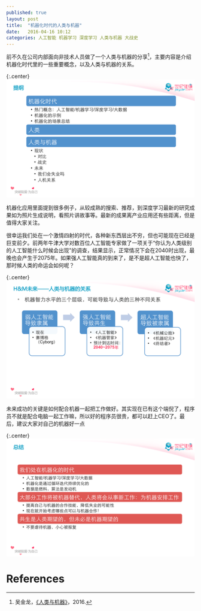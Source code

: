 ```yaml
---
published: true
layout: post
title:  "机器化时代的人类与机器"
date:   2016-04-16 10:12
categories: 人工智能 机器学习 深度学习 人类与机器 大战史
---
```


前不久在公司内部面向非技术人员做了一个人类与机器的分享[^hm]，主要内容是介绍机器化时代里的一些重要概念，以及人类与机器的关系。

{:.center}
![提纲][agenda]

机器化应用里面提到很多例子，从较成熟的搜索、推荐，到深度学习最新的研究成果如为照片生成说明，看照片讲故事等。最新的成果离产业应用还有些距离，但是值得大家关注。

很幸运我们处在一个激情四射的时代，各种新东西层出不穷，但也可能现在已经是巨变前夕。前两年牛津大学对数百位人工智能专家做了一项关于“你认为人类级别的人工智能什么时候会出现”的调查，结果显示，正常情况下会在2040时出现，最晚也会产生于2075年。如果强人工智能真的到来了，是不是超人工智能也快了，那时候人类的命运会如何呢？

{:.center}
![人类与机器的关系][eras]

未来成功的关键是如何配合机器一起把工作做好。其实现在已有这个端倪了，程序员不就是配合电脑一起工作嘛，所以好的程序员很贵，都可以赶上CEO了。最后，建议大家对自己的机器好一点

{:.center}
![总结][conclusion]




[eras]: /images/jinlong_eras.png "人类与机器的关系"
[agenda]: /images/jinlong_agenda.png "提纲"
[conclusion]: /images/jinlong_conclusion.png "总结"


# References
[^hm]: 吴金龙，[《人类与机器》](http://pan.baidu.com/s/1o8Ghmjg)，2016.
